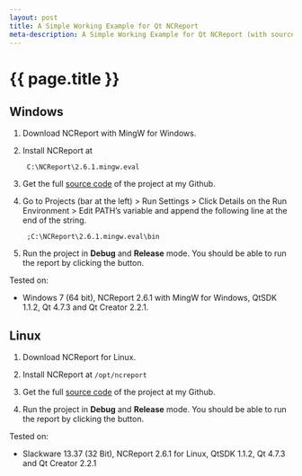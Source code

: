 ```yaml
---
layout: post
title: A Simple Working Example for Qt NCReport
meta-description: A Simple Working Example for Qt NCReport (with source codes)
---
```


# {{ page.title }}

## Windows

1. Download NCReport with MingW for Windows.

1. Install NCReport at 

		C:\NCReport\2.6.1.mingw.eval

1. Get the full [source code](https://github.com/amree/ncreport-example) of the project at my Github.

1. Go to Projects (bar at the left) > Run Settings > Click Details on the Run Environment > Edit PATH’s variable and append the following line at the end of the string.

		;C:\NCReport\2.6.1.mingw.eval\bin

1. Run the project in **Debug** and **Release** mode. You should be able to run the report by clicking the button.

Tested on:

* Windows 7 (64 bit), NCReport 2.6.1 with MingW for Windows, QtSDK 1.1.2, Qt 4.7.3 and Qt Creator 2.2.1.

## Linux

1. Download NCReport for Linux.

1. Install NCReport at `/opt/ncreport`

1. Get the full [source code](https://github.com/amree/ncreport-example) of the project at my Github.

1. Run the project in **Debug** and **Release** mode. You should be able to run the report by clicking the button.

Tested on:

* Slackware 13.37 (32 Bit), NCReport 2.6.1 for Linux, QtSDK 1.1.2, Qt 4.7.3 and Qt Creator 2.2.1
